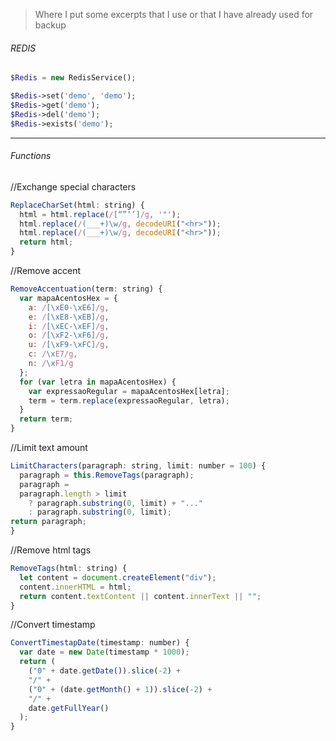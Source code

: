 > Where I put some excerpts that I use or that I have already used for backup


###### REDIS

```php
$Redis = new RedisService();

$Redis->set('demo', 'demo');
$Redis->get('demo');
$Redis->del('demo');
$Redis->exists('demo');
```

------------

###### Functions

//Exchange special characters
```javascript
ReplaceCharSet(html: string) {
  html = html.replace(/[“”‘’]/g, '"');
  html.replace(/(___+)\w/g, decodeURI("<hr>"));
  html.replace(/(___+)\w/g, decodeURI("<hr>"));
  return html;
}
```

//Remove accent 
```javascript
RemoveAccentuation(term: string) {
  var mapaAcentosHex = {
    a: /[\xE0-\xE6]/g,
    e: /[\xE8-\xEB]/g,
    i: /[\xEC-\xEF]/g,
    o: /[\xF2-\xF6]/g,
    u: /[\xF9-\xFC]/g,
    c: /\xE7/g,
    n: /\xF1/g
  };
  for (var letra in mapaAcentosHex) {
    var expressaoRegular = mapaAcentosHex[letra];
    term = term.replace(expressaoRegular, letra);
  }
  return term;
}
```

//Limit text amount
```javascript
LimitCharacters(paragraph: string, limit: number = 100) {
  paragraph = this.RemoveTags(paragraph);
  paragraph =
  paragraph.length > limit
    ? paragraph.substring(0, limit) + "..."
    : paragraph.substring(0, limit);
return paragraph;
}
```

//Remove html tags
```javascript
RemoveTags(html: string) {
  let content = document.createElement("div");
  content.innerHTML = html;
  return content.textContent || content.innerText || "";
}
```

//Convert timestamp
```javascript
ConvertTimestapDate(timestamp: number) {
  var date = new Date(timestamp * 1000);
  return (
    ("0" + date.getDate()).slice(-2) +
    "/" +
    ("0" + (date.getMonth() + 1)).slice(-2) +
    "/" +
    date.getFullYear()
  );
}
```
